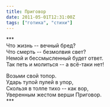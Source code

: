 ```yaml
---
title: Приговор
date: 2011-05-01T12:31:00Z
tags: ["готика", "стихи"]
---
```


\*\*\*  
Что жизнь -- вечный бред?  
Что смерть -- безмолвия свет?  
Немой и бессмысленный будет ответ.  
Так петь и молиться -- а всё-таки нет!

Возьми свой топор.  
Ударь тупой пулей в упор,  
Скользя в толпе тихо -- как вор,  
Уверенным жестом верши Приговор.  
\*\*\*


